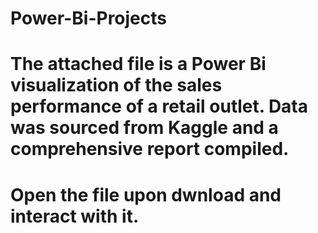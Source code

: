 # Power-Bi-Projects

# The attached file is a Power Bi visualization of the sales performance of a retail outlet. Data was sourced from Kaggle and a comprehensive report compiled.

# Open the file upon dwnload and interact with it.
